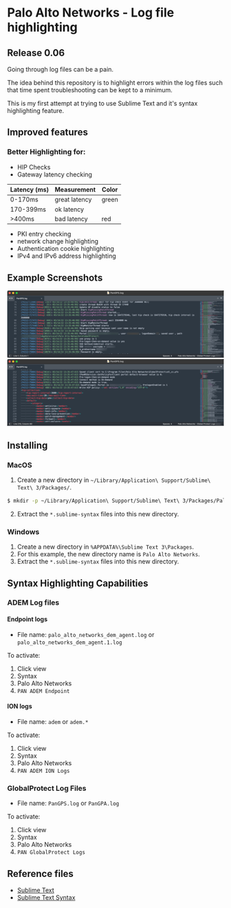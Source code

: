 # Palo Alto Networks - Log file highlighting
## Release 0.06

Going through log files can be a pain.

The idea behind this repository is to highlight errors within the log files such that time spent troubleshooting can be kept to a minimum.

This is my first attempt at trying to use Sublime Text and it's syntax highlighting feature.

## Improved features
### Better Highlighting for:
* HIP Checks
* Gateway latency checking 

| Latency (ms) | Measurement | Color |
| ------------ | ----------- | ----- |
| 0-170ms | great latency | green |
| 170-399ms | ok latency | | yellow |
| >400ms | bad latency| red |
* PKI entry checking
* network change highlighting
* Authentication cookie highlighting
* IPv4 and IPv6 address highlighting

## Example Screenshots
![Example screenshot 1](images/example-highlighting1.png)
![Example screenshot 2](images/example-highlighting2.png)


## Installing
### MacOS
1. Create a new directory in `~/Library/Application\ Support/Sublime\ Text\ 3/Packages/`.

```bash
$ mkdir -p ~/Library/Application\ Support/Sublime\ Text\ 3/Packages/Palo\ Alto\ Networks
```

2. Extract the `*.sublime-syntax` files into this new directory.

### Windows
1. Create a new directory in `%APPDATA%\Sublime Text 3\Packages`.
2. For this example, the new directory name is `Palo Alto Networks`.
3. Extract the `*.sublime-syntax` files into this new directory.

## Syntax Highlighting Capabilities

### ADEM Log files
#### Endpoint logs

* File name:  `palo_alto_networks_dem_agent.log` or `palo_alto_networks_dem_agent.1.log` 

To activate:
1. Click view
2. Syntax
3. Palo Alto Networks
4. `PAN ADEM Endpoint`

#### ION logs

* File name: `adem` or `adem.*`

To activate:
1. Click view
2. Syntax
3. Palo Alto Networks
4. `PAN ADEM ION Logs`

### GlobalProtect Log Files

* File name: `PanGPS.log` or `PanGPA.log`

To activate:
1. Click view
2. Syntax
3. Palo Alto Networks
4. `PAN GlobalProtect Logs`


## Reference files
* [Sublime Text](https://www.sublimetext.com)
* [Sublime Text Syntax](http://www.sublimetext.com/docs/syntax.html)

